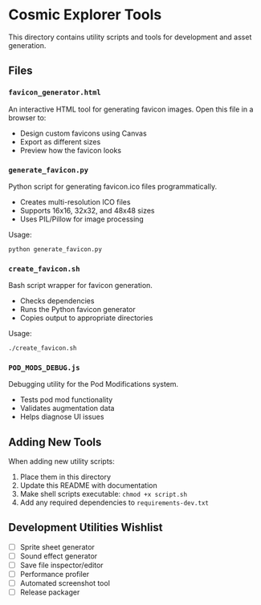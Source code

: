 # Cosmic Explorer Tools

This directory contains utility scripts and tools for development and asset generation.

## Files

### `favicon_generator.html`
An interactive HTML tool for generating favicon images. Open this file in a browser to:
- Design custom favicons using Canvas
- Export as different sizes
- Preview how the favicon looks

### `generate_favicon.py`
Python script for generating favicon.ico files programmatically.
- Creates multi-resolution ICO files
- Supports 16x16, 32x32, and 48x48 sizes
- Uses PIL/Pillow for image processing

Usage:
```bash
python generate_favicon.py
```

### `create_favicon.sh`
Bash script wrapper for favicon generation.
- Checks dependencies
- Runs the Python favicon generator
- Copies output to appropriate directories

Usage:
```bash
./create_favicon.sh
```

### `POD_MODS_DEBUG.js`
Debugging utility for the Pod Modifications system.
- Tests pod mod functionality
- Validates augmentation data
- Helps diagnose UI issues

## Adding New Tools

When adding new utility scripts:

1. Place them in this directory
2. Update this README with documentation
3. Make shell scripts executable: `chmod +x script.sh`
4. Add any required dependencies to `requirements-dev.txt`

## Development Utilities Wishlist

- [ ] Sprite sheet generator
- [ ] Sound effect generator
- [ ] Save file inspector/editor
- [ ] Performance profiler
- [ ] Automated screenshot tool
- [ ] Release packager
